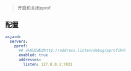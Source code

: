 > 开启和关闭pprof

## 配置

```yaml
asjard:
  servers:
    pprof:
      ## 开启后通过http://address.listen/debug/pprof访问
      enabled: true
      addresses:
        listen: 127.0.0.1:7032
```
